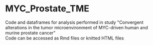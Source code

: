 # MYC_Prostate_TME
Code and dataframes for analysis performed in study "Convergent alterations in the tumor microenvironment of MYC-driven human and murine prostate cancer"  
Code can be accessed as Rmd files or knitted HTML files
